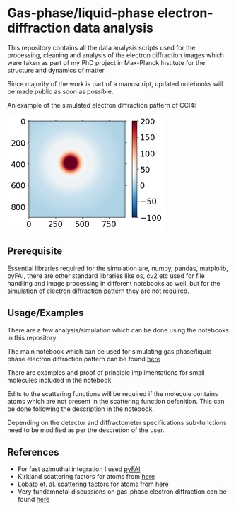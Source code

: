 
# Gas-phase/liquid-phase electron-diffraction data analysis

This repository contains all the data analysis scripts used for the processing, cleaning and analysis of the electron diffraction images which were taken as part of my PhD project in Max-Planck Institute for the structure and dynamics of matter.

Since majority of the work is part of a manuscript, updated notebooks will be made public as soon as possible.

An example of the simulated electron diffraction pattern of CCl4:

![diffraction_modified_scattering_glycerol_isolated](https://github.com/meghanad-kayanattil/Electron-diffraction/blob/main/Itot_ccl4_simulated_kirk.png)

## Prerequisite

Essential libraries required for the simulation are, numpy, pandas, matplolib, pyFAI, there are other standard libraries like os, cv2 etc used for file handling and image processing in different notebooks as well, but for the simulation of electron diffraction pattern they are not required. 

## Usage/Examples

There are a few analysis/simulation which can be done
using the notebooks in this repository. 

The main notebook which can be used for simulating
gas phase/liquid phase electron diffraction pattern 
can be found [here](https://github.com/meghanad-kayanattil/Electron-diffraction/blob/main/Simulation%20of%20electron%20diffraction%20pattern%20Gas.ipynb)

There are examples and proof of principle implimentations
for small molecules included in the notebook

Edits to the scattering functions will be required if the molecule
contains atoms which are not present in the scattering function defenition.
This can be done following the description in the notebook. 

Depending on the detector and diffractometer specifications sub-functions
need to be modified as per the descretion of the user.


## References

 - For fast azimuthal integration I used [pyFAI](https://pyfai.readthedocs.io/en/master/)
 - Kirkland scattering factors for atoms from [here](https://link.springer.com/chapter/10.1007/978-1-4419-6533-2_11)
 - Lobato et. al. scattering factors for atoms from [here](https://onlinelibrary.wiley.com/iucr/doi/10.1107/S205327331401643X)
 - Very fundamnetal discussions on gas-phase electron diffraction can be found [here](https://journals.aps.org/rmp/abstract/10.1103/RevModPhys.8.231) 
